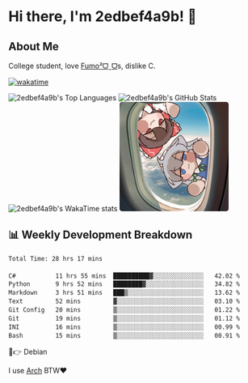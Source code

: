 # Hi there, I'm 2edbef4a9b! 👋

## About Me

College student, love [Fumo²ᗜˬᗜ](https://fumo.systems)s, dislike C.

[![wakatime](https://wakatime.com/badge/user/2bffca04-818a-44eb-b573-0010b6161301.svg)](https://wakatime.com/@2bffca04-818a-44eb-b573-0010b6161301)

<div align="left">
  <picture>
    <source
      srcset="https://github-statistics-2edbef4a9bs-projects.vercel.app/api/top-langs/?username=2edbef4a9b&count_private=true&layout=compact&show_icons=true&langs_count=10&hide_border=true&theme=dracula&bg_color=0d1117ff&text_color=ffffffff&exclude_repo=UCB-CS61A-Summer-2024&hide=CSS%2CHTML%2CPerl%2CJupyter%20Notebook%2CMakefile"
      media="(prefers-color-scheme: dark)"
    />
    <source
      srcset="https://github-statistics-2edbef4a9bs-projects.vercel.app/api/top-langs/?username=2edbef4a9b&count_private=true&layout=compact&show_icons=true&langs_count=10&hide_border=true&theme=default&exclude_repo=UCB-CS61A-Summer-2024&hide=CSS%2CHTML%2CPerl%2CJupyter%20Notebook%2CMakefile"
      media="(prefers-color-scheme: light), (prefers-color-scheme: no-preference)"
    />
    <img
      src="https://github-statistics-2edbef4a9bs-projects.vercel.app/api/top-langs/?username=2edbef4a9b&count_private=true&layout=compact&show_icons=true&langs_count=10&hide_border=true&theme=dracula&exclude_repo=UCB-CS61A-Summer-2024&bg_color=0d1117&hide=CSS%2CHTML%2CPerl%2CJupyter%20Notebook%2CMakefile"
      alt="2edbef4a9b's Top Languages"
      height="210"
    />
  </picture>

  <picture>
    <source
      srcset="https://github-statistics-2edbef4a9bs-projects.vercel.app/api?username=2edbef4a9b&count_private=true&show_icons=true&hide_border=true&theme=dracula&bg_color=0d1117"
      media="(prefers-color-scheme: dark)"
    />
    <source
      srcset="https://github-statistics-2edbef4a9bs-projects.vercel.app/api?username=2edbef4a9b&count_private=true&show_icons=true&hide_border=true&theme=default"
      media="(prefers-color-scheme: light), (prefers-color-scheme: no-preference)"
    />
    <img
      src="https://github-statistics-2edbef4a9bs-projects.vercel.app/api?username=2edbef4a9b&count_private=true&show_icons=true&hide_border=true&theme=dracula&bg_color=0d1117"
      alt="2edbef4a9b's GitHub Stats"
      height="210"
    />
  </picture>
</div>

<div align="left">
  <picture>
    <source
      srcset="https://github-statistics-git-master-2edbef4a9bs-projects.vercel.app/api/wakatime?username=2edbef4a9b&layout=compact&theme=dracula&bg_color=0d1117&hide_border=true&langs_count=10&v2"
      media="(prefers-color-scheme: dark)"
    />
    <source
      srcset="https://github-statistics-git-master-2edbef4a9bs-projects.vercel.app/api/wakatime?username=2edbef4a9b&layout=compact&theme=default&hide_border=true&langs_count=10&v2"
      media="(prefers-color-scheme: light), (prefers-color-scheme: no-preference)"
    />
    <img
      src="https://github-statistics-git-master-2edbef4a9bs-projects.vercel.app/api/wakatime?username=2edbef4a9b&layout=compact&theme=dracula&bg_color=0d1117&hide_border=true&langs_count=10&v2"
      alt="2edbef4a9b's WakaTime stats"
      height="240"
    />
  </picture>

  <picture>
    <img
      src="fumo.gif"
      alt="FumoFumo"
      height="216"
      style="border-radius:5px;"
    />
  </picture>
</div>

## 📊 Weekly Development Breakdown

<!--START_SECTION:waka-->

```txt
Total Time: 28 hrs 17 mins

C#           11 hrs 55 mins  ██████████▓░░░░░░░░░░░░░░   42.02 %
Python       9 hrs 52 mins   ████████▓░░░░░░░░░░░░░░░░   34.82 %
Markdown     3 hrs 51 mins   ███▒░░░░░░░░░░░░░░░░░░░░░   13.62 %
Text         52 mins         ▓░░░░░░░░░░░░░░░░░░░░░░░░   03.10 %
Git Config   20 mins         ▒░░░░░░░░░░░░░░░░░░░░░░░░   01.22 %
Git          19 mins         ▒░░░░░░░░░░░░░░░░░░░░░░░░   01.12 %
INI          16 mins         ▒░░░░░░░░░░░░░░░░░░░░░░░░   00.99 %
Bash         15 mins         ▒░░░░░░░░░░░░░░░░░░░░░░░░   00.91 %
```

<!--END_SECTION:waka-->

🤣👉 Debian

I use [Arch](./arch.png) BTW❤️
